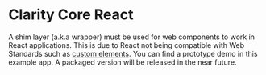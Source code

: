 # Clarity Core React

A shim layer (a.k.a wrapper) must be used for web components to work in React
applications. This is due to React not being compatible with Web Standards such
as [custom elements](https://custom-elements-everywhere.com). You can find a
prototype demo in this example app. A packaged version will be released in the
near future.
